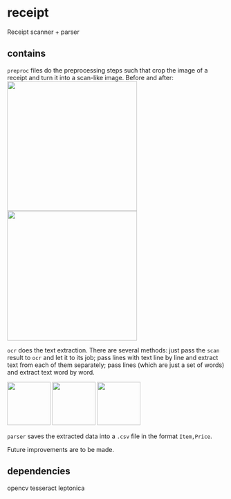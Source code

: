 # receipt
Receipt scanner + parser

## contains
`preproc` files do the preprocessing steps such that crop the image of a receipt and turn it into a scan-like image.
Before and after:
<img src="https://user-images.githubusercontent.com/54817160/182263635-aa9971f5-56ec-4389-ab66-daa7783a7776.png" width="300"> <img src="https://user-images.githubusercontent.com/54817160/182263638-ab8dd140-65e7-4d5c-a636-d0bc7c27b7f9.png" width="300">


`ocr` does the text extraction.
There are several methods: 
just pass the `scan` result to `ocr` and let it to its job; 
pass lines with text line by line and extract text from each of them separately; 
pass lines (which are just a set of words) and extract text word by word.

<img src = "https://user-images.githubusercontent.com/54817160/182264500-dec119fa-da5c-423f-818d-e3816307ba3f.png" width=100> <img src = "https://user-images.githubusercontent.com/54817160/182264501-797ec955-3db1-4998-9eaf-aac611b076f1.png" width=100> <img src = "https://user-images.githubusercontent.com/54817160/182264502-ab26cba8-9d3b-4486-8320-7ddb1d60c13e.png" width=100>

 `parser` saves the extracted data into a `.csv` file in the format `Item,Price`.

Future improvements are to be made.

## dependencies
opencv
tesseract
leptonica
